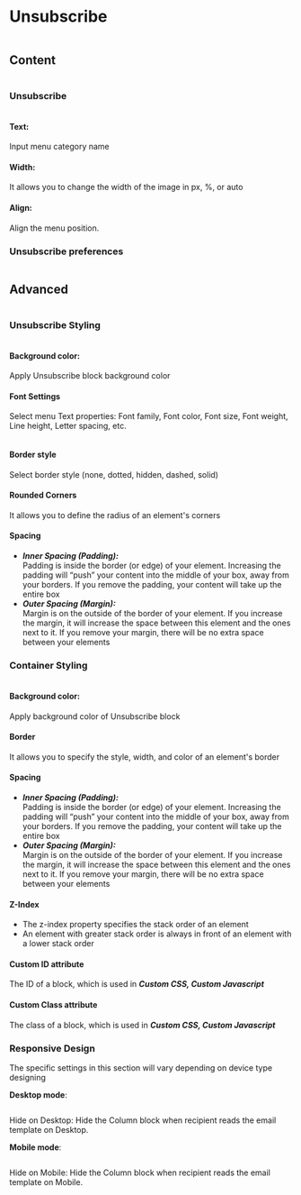 # Unsubscribe

<figure><img src="../../../../.gitbook/assets/image (3860).png" alt=""><figcaption></figcaption></figure>

## Content

<figure><img src="../../../../.gitbook/assets/image (3777).png" alt=""><figcaption></figcaption></figure>

### Unsubscribe

<figure><img src="../../../../.gitbook/assets/image (3778).png" alt=""><figcaption></figcaption></figure>

#### Text: &#x20;

Input menu category name

#### Width: &#x20;

It allows you to change the width of the image in px, %, or auto

#### Align:

Align the menu position.

### Unsubscribe preferences

<figure><img src="../../../../.gitbook/assets/image (3779).png" alt=""><figcaption></figcaption></figure>

## Advanced

<figure><img src="../../../../.gitbook/assets/image (3780).png" alt=""><figcaption></figcaption></figure>

### Unsubscribe Styling

<figure><img src="../../../../.gitbook/assets/image (3781).png" alt=""><figcaption></figcaption></figure>

#### Background color:

Apply Unsubscribe block background color

#### Font Settings

Select menu Text properties: Font family, Font color, Font size, Font weight, Line height, Letter spacing, etc.

<figure><img src="../../../../.gitbook/assets/image (3782).png" alt=""><figcaption></figcaption></figure>

#### Border style

Select border style (none, dotted, hidden, dashed, solid)

#### **Rounded Corners**

It allows you to define the radius of an element's corners

#### **Spacing**

* _**Inner Spacing (Padding):**_ \
  Padding is inside the border (or edge) of your element. Increasing the padding will “push” your content into the middle of your box, away from your borders. If you remove the padding, your content will take up the entire box
* _**Outer Spacing (Margin):**_ \
  Margin is on the outside of the border of your element. If you increase the margin, it will increase the space between this element and the ones next to it. If you remove your margin, there will be no extra space between your elements

### Container Styling

<figure><img src="../../../../.gitbook/assets/image (3783).png" alt=""><figcaption></figcaption></figure>

#### **Background color:**

Apply background color of Unsubscribe block

#### **Border**

It allows you to specify the style, width, and color of an element's border

#### **Spacing**

* _**Inner Spacing (Padding):**_ \
  Padding is inside the border (or edge) of your element. Increasing the padding will “push” your content into the middle of your box, away from your borders. If you remove the padding, your content will take up the entire box
* _**Outer Spacing (Margin):**_ \
  Margin is on the outside of the border of your element. If you increase the margin, it will increase the space between this element and the ones next to it. If you remove your margin, there will be no extra space between your elements

#### Z-Index

* The z-index property specifies the stack order of an element
* An element with greater stack order is always in front of an element with a lower stack order

#### Custom ID attribute

The ID of a block, which is used in _**Custom CSS, Custom Javascript**_

#### Custom Class attribute

The class of a block, which is used in _**Custom CSS, Custom Javascript**_

### Responsive Design&#x20;

The specific settings in this section will vary depending on device type designing

**Desktop mode**:

<figure><img src="../../../../.gitbook/assets/image (3784).png" alt=""><figcaption></figcaption></figure>

Hide on Desktop: Hide the Column block when recipient reads the email template on Desktop.

&#x20;

**Mobile mode**:

<figure><img src="../../../../.gitbook/assets/image (3785).png" alt=""><figcaption></figcaption></figure>

Hide on Mobile: Hide the Column block when recipient reads the email template on Mobile.
